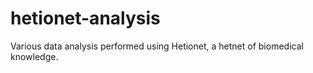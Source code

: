 # hetionet-analysis
Various data analysis performed using Hetionet, a hetnet of biomedical knowledge.
